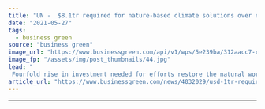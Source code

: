 ```yaml
---
title: "UN -  $8.1tr required for nature-based climate solutions over next 30 years"
date: "2021-05-27"
tags: 
  - business green
source: "business green"
image_url: "https://www.businessgreen.com/api/v1/wps/5e239ba/312aacc7-c088-46d0-adf6-6dcb39003707/1/iStock-1148154212-forest-restoration-185x114.jpg"
image_fp: "/assets/img/post_thumbnails/44.jpg"
lead: "
 Fourfold rise in investment needed for efforts restore the natural world while also mitigating greenhouse gases and climate impacts, UN warns ..."
article_url: "https://www.businessgreen.com/news/4032029/usd-1tr-required-nature-climate-solutions"
---
```


---
